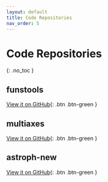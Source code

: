 ```yaml
---
layout: default
title: Code Repositories
nav_order: 5
---
```


# Code Repositories
{: .no_toc }

## funstools

[View it on GitHub](https://github.com/radioshiny/funstools){: .btn .btn-green }

## multiaxes

[View it on GitHub](https://github.com/radioshiny/funstools){: .btn .btn-green }

## astroph-new

[View it on GitHub](https://github.com/radioshiny/funstools){: .btn .btn-green }

